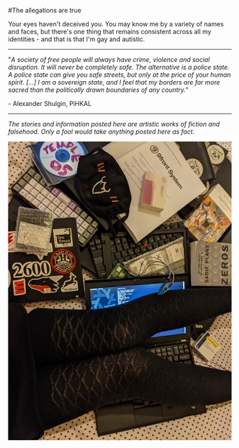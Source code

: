 #The allegations are true

Your eyes haven't deceived you. 
You may know me by a variety of names and faces, but there's one thing that remains consistent across all my identities  - and that is that I'm gay and autistic.

---

"_A society of free people will always have crime, violence and social disruption. It will never be completely safe. The alternative is a police state. A police state can give you safe streets, but only at the price of your human spirit. [...] I am a sovereign state, and I feel that my borders are far more sacred than the politically drawn boundaries of any country._"

\- Alexander Shulgin, PiHKAL

---

*_The stories and information posted here are artistic works of fiction and falsehood. Only a fool would take anything posted here as fact._*

![I spend too much time on /g/](me.jpg)
